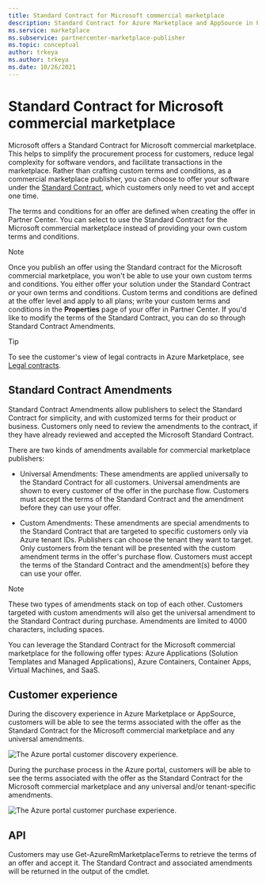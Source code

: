 ```yaml
---
title: Standard Contract for Microsoft commercial marketplace
description: Standard Contract for Azure Marketplace and AppSource in Partner Center
ms.service: marketplace
ms.subservice: partnercenter-marketplace-publisher
ms.topic: conceptual
author: trkeya
ms.author: trkeya
ms.date: 10/26/2021
---
```


# Standard Contract for Microsoft commercial marketplace

Microsoft offers a Standard Contract for Microsoft commercial marketplace. This helps to simplify the procurement process for customers,  reduce legal complexity for software vendors, and facilitate transactions in the marketplace. Rather than crafting custom terms and conditions, as a commercial marketplace publisher, you can choose to offer your software under the [Standard Contract](https://go.microsoft.com/fwlink/?linkid=2041178), which customers only need to vet and accept one time.

The terms and conditions for an offer are defined when creating the offer in Partner Center. You can select to use the Standard Contract for the Microsoft commercial marketplace instead of providing your own custom terms and conditions.

>[!Note]
>Once you publish an offer using the Standard contract for the Microsoft commercial marketplace, you won't be able to use your own custom terms and conditions. You either offer your solution under the Standard Contract *or* your own terms and conditions. Custom terms and conditions are defined at the offer level and apply to all plans; write your custom terms and conditions in the **Properties** page of your offer in Partner Center. If you'd like to modify the terms of the Standard Contract, you can do so through Standard Contract Amendments.

> [!TIP]
> To see the customer's view of legal contracts in Azure Marketplace, see [Legal contracts](/marketplace/legal-contracts).

## Standard Contract Amendments

Standard Contract Amendments allow publishers to select the Standard Contract for simplicity, and with customized terms for their product or business. Customers only need to review the amendments to the contract, if they have already reviewed and accepted the Microsoft Standard Contract.

There are two kinds of amendments available for commercial marketplace publishers:

* Universal Amendments: These amendments are applied universally to the Standard Contract for all customers. Universal amendments are shown to every customer of the offer in the purchase flow. Customers must accept the terms of the Standard Contract and the amendment before they can use your offer.

* Custom Amendments: These amendments are special amendments to the Standard Contract that are targeted to specific customers only via Azure tenant IDs. Publishers can choose the tenant they want to target. Only customers from the tenant will be presented with the custom amendment terms in the offer's purchase flow.  Customers must accept the terms of the Standard Contract and the amendment(s) before they can use your offer.

>[!Note]
>These two types of amendments stack on top of each other. Customers targeted with custom amendments will also get the universal amendment to the Standard Contract during purchase. Amendments are limited to 4000 characters, including spaces.

You can leverage the Standard Contract for the Microsoft commercial marketplace for the following offer types:  Azure Applications (Solution Templates and Managed Applications), Azure Containers, Container Apps, Virtual Machines, and SaaS.

## Customer experience

During the discovery experience in Azure Marketplace or AppSource, customers will be able to see the terms associated with the offer as the Standard Contract for the Microsoft commercial marketplace and any universal amendments.

![The Azure portal customer discovery experience.](media/marketplace-publishers-guide/azure-discovery-process.png)

During the purchase process in the Azure portal, customers will be able to see the terms associated with the offer as the Standard Contract for the Microsoft commercial marketplace and any universal and/or tenant-specific amendments.

![The Azure portal customer purchase experience.](media/marketplace-publishers-guide/azure-purchase-process.png)

## API

Customers may use Get-AzureRmMarketplaceTerms to retrieve the terms of an offer and accept it. The Standard Contract and associated amendments will be returned in the output of the cmdlet.

